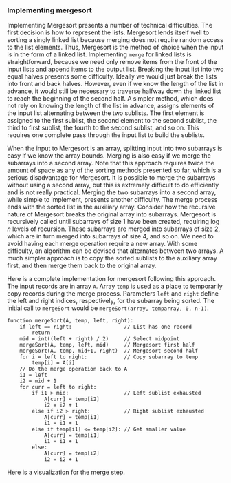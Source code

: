 
### Implementing mergesort

Implementing Mergesort presents a number of technical difficulties. The
first decision is how to represent the lists. Mergesort lends itself
well to sorting a singly linked list because merging does not require
random access to the list elements. Thus, Mergesort is the method of
choice when the input is in the form of a linked list. Implementing
`merge` for linked lists is straightforward, because we need only remove
items from the front of the input lists and append items to the output
list. Breaking the input list into two equal halves presents some
difficulty. Ideally we would just break the lists into front and back
halves. However, even if we know the length of the list in advance, it
would still be necessary to traverse halfway down the linked list to
reach the beginning of the second half. A simpler method, which does not
rely on knowing the length of the list in advance, assigns elements of
the input list alternating between the two sublists. The first element
is assigned to the first sublist, the second element to the second
sublist, the third to first sublist, the fourth to the second sublist,
and so on. This requires one complete pass through the input list to
build the sublists.

When the input to Mergesort is an array, splitting input into two
subarrays is easy if we know the array bounds. Merging is also easy if
we merge the subarrays into a second array. Note that this approach
requires twice the amount of space as any of the sorting methods
presented so far, which is a serious disadvantage for Mergesort. It is
possible to merge the subarrays without using a second array, but this
is extremely difficult to do efficiently and is not really practical.
Merging the two subarrays into a second array, while simple to
implement, presents another difficulty. The merge process ends with the
sorted list in the auxiliary array. Consider how the recursive nature of
Mergesort breaks the original array into subarrays. Mergesort is
recursively called until subarrays of size 1 have been created,
requiring $\log n$ levels of recursion. These subarrays are merged into
subarrays of size 2, which are in turn merged into subarrays of size 4,
and so on. We need to avoid having each merge operation require a new
array. With some difficulty, an algorithm can be devised that alternates
between two arrays. A much simpler approach is to copy the sorted
sublists to the auxiliary array first, and then merge them back to the
original array.

Here is a complete implementation for mergesort following this approach.
The input records are in array `A`. Array `temp` is used as a place to
temporarily copy records during the merge process. Parameters `left` and
`right` define the left and right indices, respectively, for the
subarray being sorted. The initial call to `mergeSort` would be
`mergeSort(array, temparray, 0, n-1)`.

    function mergeSort(A, temp, left, right):
        if left == right:                 // List has one record
            return
        mid = int((left + right) / 2)     // Select midpoint
        mergeSort(A, temp, left, mid)     // Mergesort first half
        mergeSort(A, temp, mid+1, right)  // Mergesort second half
        for i = left to right:            // Copy subarray to temp
            temp[i] = A[i]
        // Do the merge operation back to A
        i1 = left
        i2 = mid + 1
        for curr = left to right:
            if i1 > mid:                  // Left sublist exhausted
                A[curr] = temp[i2]
                i2 = i2 + 1
            else if i2 > right:           // Right sublist exhausted
                A[curr] = temp[i1]
                i1 = i1 + 1
            else if temp[i1] <= temp[i2]: // Get smaller value
                A[curr] = temp[i1]
                i1 = i1 + 1
            else:
                A[curr] = temp[i2]
                i2 = i2 + 1



Here is a visualization for the merge step.

<inlineav id="mergeImplS1CON" src="Sorting/mergeImplS1CON.js" name="Mergesort Implementation Slideshow 1"/>
